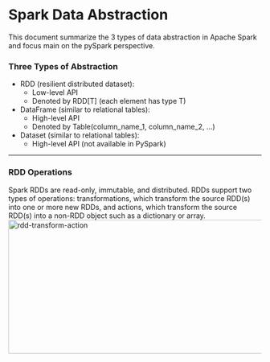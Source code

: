 # Spark Data Abstraction
This document summarize the 3 types of data abstraction in Apache Spark and focus main on the pySpark perspective. 

### Three Types of Abstraction
- RDD (resilient distributed dataset):
  - Low-level API
  - Denoted by RDD[T] (each element has type T)
- DataFrame (similar to relational tables):
  - High-level API
  - Denoted by Table(column_name_1, column_name_2, ...)
- Dataset (similar to relational tables):
  - High-level API (not available in PySpark)
----
### RDD Operations
Spark RDDs are read-only, immutable, and distributed. RDDs support two types of operations: transformations, which transform the source RDD(s) into one or more new RDDs, and actions, which transform the source RDD(s) into a non-RDD object such as a dictionary or array. 
<img width="1238" height="266" alt="rdd-transform-action" src="https://github.com/user-attachments/assets/1456d68b-457e-4551-ba34-6cff9aed0bf0" />
